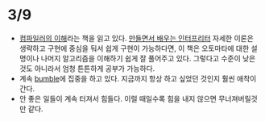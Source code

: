 # 3/9

- [컴파일러의 이해](http://www.hanbit.co.kr/store/books/look.php?p_code=B4565472056)라는 책을 읽고 있다. [만들면서 배우는 인터프리터](http://www.hanbit.co.kr/store/books/look.php?p_code=B8271407514) 자세한 이론은 생략하고 구현에 중심을 둬서 쉽게 구현이 가능하다면, 이 책은 오토마타에 대한 설명이나 나머지 알고리즘을 이해하기 쉽게 잘 풀어주고 있다. 그렇다고 수준이 낮은것도 아니라서 엄청 튼튼하게 공부가 가능하다.
- 계속 [bumble](https://github.com/phillyai/bumble)에 집중을 하고 있다. 지금까지 항상 하고 싶었던 것인지 훨씬 애착이 간다.
- 안 좋은 일들이 계속 터져서 힘들다. 이럴 때일수록 힘을 내지 않으면 무너져버릴것만 같다.

